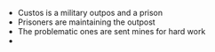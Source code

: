 - Custos is a military outpos and a prison
- Prisoners are maintaining the outpost
- The problematic ones are sent mines for hard work
-
